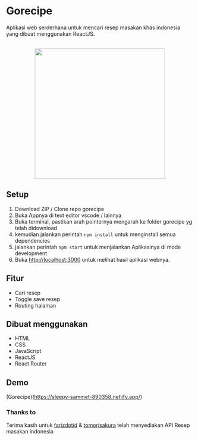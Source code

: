# Gorecipe

Aplikasi web serderhana untuk mencari resep masakan khas indonesia yang dibuat menggunakan ReactJS.

<p align="center">
<br>
   <img src="https://i.ibb.co/fD4gkJ8/home.png" border="0" width="350">
</p>

## Setup

1. Download ZIP / Clone repo gorecipe
2. Buka Appnya di text editor vscode / lainnya
3. Buka terminal, pastikan arah pointernya mengarah ke folder gorecipe yg telah didownload
4. kemudian jalankan perintah `npm install` untuk menginstall semua dependencies
5. jalankan perintah `npm start` untuk menjalankan Aplikasinya di mode development
6. Buka [http://localhost:3000](http://localhost:3000) untuk melihat hasil aplikasi webnya.

## Fitur

- Cari resep
- Toggle save resep
- Routing halaman

## Dibuat menggunakan

- HTML
- CSS
- JavaScript
- ReactJS
- React Router

## Demo

(Gorecipe)(https://sleepy-sammet-890358.netlify.app/)

### Thanks to

Terima kasih untuk [farizdotid](https://github.com/farizdotid) & [tomorisakura](https://github.com/tomorisakura) telah menyediakan API Resep masakan indonesia
